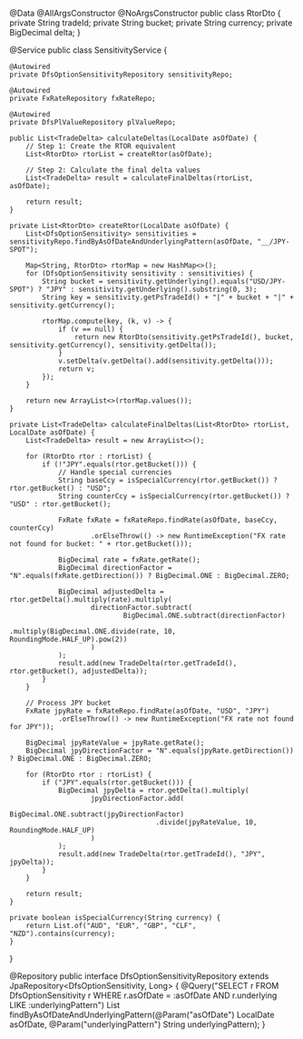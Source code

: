 @Data
@AllArgsConstructor
@NoArgsConstructor
public class RtorDto {
    private String tradeId;
    private String bucket;
    private String currency;
    private BigDecimal delta;
}





@Service
public class SensitivityService {

    @Autowired
    private DfsOptionSensitivityRepository sensitivityRepo;

    @Autowired
    private FxRateRepository fxRateRepo;

    @Autowired
    private DfsPlValueRepository plValueRepo;

    public List<TradeDelta> calculateDeltas(LocalDate asOfDate) {
        // Step 1: Create the RTOR equivalent
        List<RtorDto> rtorList = createRtor(asOfDate);

        // Step 2: Calculate the final delta values
        List<TradeDelta> result = calculateFinalDeltas(rtorList, asOfDate);

        return result;
    }

    private List<RtorDto> createRtor(LocalDate asOfDate) {
        List<DfsOptionSensitivity> sensitivities = sensitivityRepo.findByAsOfDateAndUnderlyingPattern(asOfDate, "__/JPY-SPOT");

        Map<String, RtorDto> rtorMap = new HashMap<>();
        for (DfsOptionSensitivity sensitivity : sensitivities) {
            String bucket = sensitivity.getUnderlying().equals("USD/JPY-SPOT") ? "JPY" : sensitivity.getUnderlying().substring(0, 3);
            String key = sensitivity.getPsTradeId() + "|" + bucket + "|" + sensitivity.getCurrency();

            rtorMap.compute(key, (k, v) -> {
                if (v == null) {
                    return new RtorDto(sensitivity.getPsTradeId(), bucket, sensitivity.getCurrency(), sensitivity.getDelta());
                }
                v.setDelta(v.getDelta().add(sensitivity.getDelta()));
                return v;
            });
        }

        return new ArrayList<>(rtorMap.values());
    }

    private List<TradeDelta> calculateFinalDeltas(List<RtorDto> rtorList, LocalDate asOfDate) {
        List<TradeDelta> result = new ArrayList<>();

        for (RtorDto rtor : rtorList) {
            if (!"JPY".equals(rtor.getBucket())) {
                // Handle special currencies
                String baseCcy = isSpecialCurrency(rtor.getBucket()) ? rtor.getBucket() : "USD";
                String counterCcy = isSpecialCurrency(rtor.getBucket()) ? "USD" : rtor.getBucket();

                FxRate fxRate = fxRateRepo.findRate(asOfDate, baseCcy, counterCcy)
                        .orElseThrow(() -> new RuntimeException("FX rate not found for bucket: " + rtor.getBucket()));

                BigDecimal rate = fxRate.getRate();
                BigDecimal directionFactor = "N".equals(fxRate.getDirection()) ? BigDecimal.ONE : BigDecimal.ZERO;

                BigDecimal adjustedDelta = rtor.getDelta().multiply(rate).multiply(
                        directionFactor.subtract(
                                BigDecimal.ONE.subtract(directionFactor)
                                        .multiply(BigDecimal.ONE.divide(rate, 10, RoundingMode.HALF_UP).pow(2))
                        )
                );
                result.add(new TradeDelta(rtor.getTradeId(), rtor.getBucket(), adjustedDelta));
            }
        }

        // Process JPY bucket
        FxRate jpyRate = fxRateRepo.findRate(asOfDate, "USD", "JPY")
                .orElseThrow(() -> new RuntimeException("FX rate not found for JPY"));

        BigDecimal jpyRateValue = jpyRate.getRate();
        BigDecimal jpyDirectionFactor = "N".equals(jpyRate.getDirection()) ? BigDecimal.ONE : BigDecimal.ZERO;

        for (RtorDto rtor : rtorList) {
            if ("JPY".equals(rtor.getBucket())) {
                BigDecimal jpyDelta = rtor.getDelta().multiply(
                        jpyDirectionFactor.add(
                                BigDecimal.ONE.subtract(jpyDirectionFactor)
                                        .divide(jpyRateValue, 10, RoundingMode.HALF_UP)
                        )
                );
                result.add(new TradeDelta(rtor.getTradeId(), "JPY", jpyDelta));
            }
        }

        return result;
    }

    private boolean isSpecialCurrency(String currency) {
        return List.of("AUD", "EUR", "GBP", "CLF", "NZD").contains(currency);
    }
}







@Repository
public interface DfsOptionSensitivityRepository extends JpaRepository<DfsOptionSensitivity, Long> {
    @Query("SELECT r FROM DfsOptionSensitivity r WHERE r.asOfDate = :asOfDate AND r.underlying LIKE :underlyingPattern")
    List<DfsOptionSensitivity> findByAsOfDateAndUnderlyingPattern(@Param("asOfDate") LocalDate asOfDate, @Param("underlyingPattern") String underlyingPattern);
}
